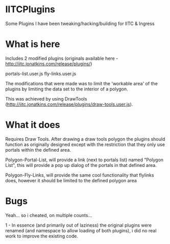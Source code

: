 IITCPlugins
===========

Some Plugins I have been tweaking/hacking/building for IITC &amp; Ingress


What is here
===========
Includes 2 modified plugins (originals available here - http://iitc.jonatkins.com/release/plugins/)

portals-list.user.js
fly-links.user.js


The modifications that were made was to limit the 'workable area' of the plugins by limiting the data set to the interior of a polygon.

This was achieved by using DrawTools (http://iitc.jonatkins.com/release/plugins/draw-tools.user.js).


What it does
===========

Requires Draw Tools.
After drawing a draw tools polygon the plugins should function as originally designed except with the restriction that they only use portals within the defined area.

Polygon-Portal-List, will provide a link (next to portals list) named "Polygon List", this will provide a pop up dialog of the portals in that defined area.

Polygon-Fly-Links, will provide the same cool functionality that flylinks does, however it should be limited to the defined polygon area

Bugs
===========
Yeah... so i cheated, on multiple counts... 

1 - In essence (and primarily out of laziness) the original plugins were renamed (and namespace to allow loading of both plugins), i did no real work to improve the existing code.